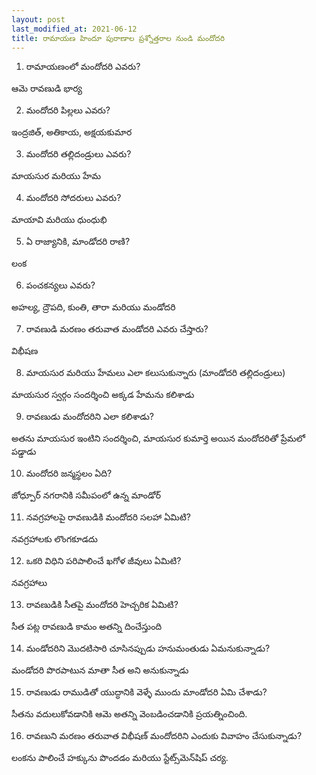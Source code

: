 ```yaml
---
layout: post
last_modified_at: 2021-06-12
title: రామాయణ హిందూ పురాణాల ప్రశ్నోత్తరాల నుండి మందోదరి
---
```


1) రామాయణంలో మందోదరి ఎవరు?

ఆమె రావణుడి భార్య

2) మందోదరి పిల్లలు ఎవరు?

ఇంద్రజిత్, అతికాయ, అక్షయకుమార

3) మందోదరి తల్లిదండ్రులు ఎవరు?

మాయసుర మరియు హేమ

4) మందోదరి సోదరులు ఎవరు?

మాయావి మరియు ధుంధుభి

5) ఏ రాజ్యానికి, మాండోదరి రాణి?

లంక

6) పంచకన్యలు ఎవరు?

అహల్య, ద్రౌపది, కుంతి, తారా మరియు మండోదరి

7) రావణుడి మరణం తరువాత మండోదరి ఎవరు చేస్తారు?

విభీషణ

8) మాయసుర మరియు హేమలు ఎలా కలుసుకున్నారు (మాండోదరి తల్లిదండ్రులు)

మాయసుర స్వర్గం సందర్శించి అక్కడ హేమను కలిశాడు

9) రావణుడు మందోదరిని ఎలా కలిశాడు?

అతను మాయసుర ఇంటిని సందర్శించి, మాయసుర కుమార్తె అయిన మందోదరితో ప్రేమలో పడ్డాడు

10) మందోదరి జన్మస్థలం ఏది?

జోధ్పూర్ నగరానికి సమీపంలో ఉన్న మాండోర్

11) నవగ్రహాలపై రావణుడికి మందోదరి సలహా ఏమిటి?

నవగ్రహాలకు లొంగకూడదు

12) ఒకరి విధిని పరిపాలించే ఖగోళ జీవులు ఏమిటి?

నవగ్రహాలు

13) రావణుడికి సీతపై మందోదరి హెచ్చరిక ఏమిటి?

సీత పట్ల రావణుడి కామం అతన్ని దించేస్తుంది

14) మండోదరిని మొదటిసారి చూసినప్పుడు హనుమంతుడు ఏమనుకున్నాడు?

మండోదరి పొరపాటున మాతా సీత అని అనుకున్నాడు

15) రావణుడు రాముడితో యుద్ధానికి వెళ్ళే ముందు మాండోదరి ఏమి చేశాడు?

సీతను వదులుకోవడానికి ఆమె అతన్ని వెంబడించడానికి ప్రయత్నించింది.

16) రావణుని మరణం తరువాత విభీషణ్ మందోదరిని ఎందుకు వివాహం చేసుకున్నాడు?

లంకను పాలించే హక్కును పొందడం మరియు స్టేట్స్‌మెన్‌షిప్ చర్య.
